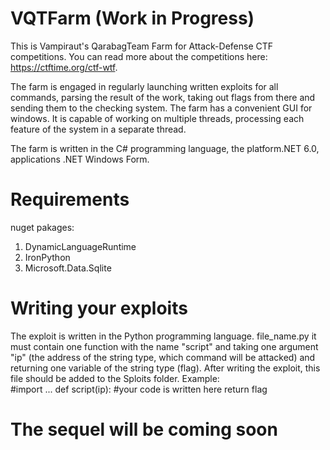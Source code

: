 # VQTFarm (Work in Progress)
This is Vampiraut's QarabagTeam Farm for Attack-Defense CTF competitions. You can read more about the competitions here: https://ctftime.org/ctf-wtf.

The farm is engaged in regularly launching written exploits for all commands, parsing the result of the work, taking out flags from there and sending them to the checking system. The farm has a convenient GUI for windows. It is capable of working on multiple threads, processing each feature of the system in a separate thread.

The farm is written in the C# programming language, the platform.NET 6.0, applications .NET Windows Form.

# Requirements
nuget pakages:
1. DynamicLanguageRuntime
2. IronPython
3. Microsoft.Data.Sqlite

# Writing your exploits
The exploit is written in the Python programming language. file_name.py it must contain one function with the name "script" and taking one argument "ip" (the address of the string type, which command will be attacked) and returning one variable of the string type (flag). After writing the exploit, this file should be added to the Sploits folder.
Example:
<br>
#import ...
def script(ip):
  \#your code is written here
return flag
<br>
# The sequel will be coming soon
